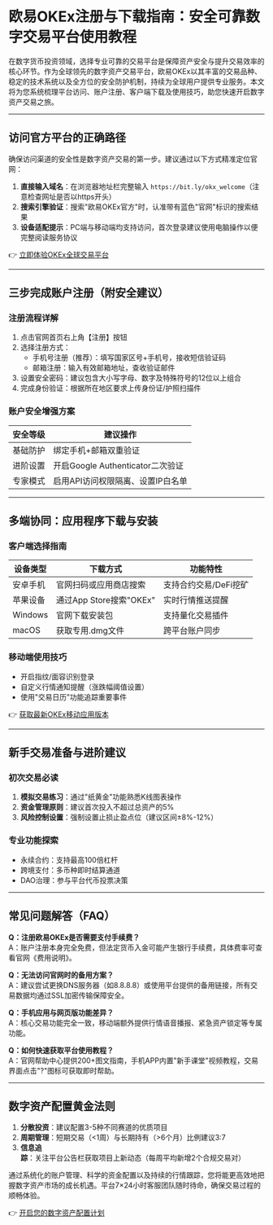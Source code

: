 # 欧易OKEx注册与下载指南：安全可靠数字交易平台使用教程

在数字货币投资领域，选择专业可靠的交易平台是保障资产安全与提升交易效率的核心环节。作为全球领先的数字资产交易平台，欧易OKEx以其丰富的交易品种、稳定的技术系统以及全方位的安全防护机制，持续为全球用户提供专业服务。本文将为您系统梳理平台访问、账户注册、客户端下载及使用技巧，助您快速开启数字资产交易之旅。

---

## 访问官方平台的正确路径

确保访问渠道的安全性是数字资产交易的第一步。建议通过以下方式精准定位官网：

1. **直接输入域名**：在浏览器地址栏完整输入 `https://bit.ly/okx_welcome`（注意检查网址是否以https开头）
2. **搜索引擎验证**：搜索"欧易OKEx官方"时，认准带有蓝色"官网"标识的搜索结果
3. **设备适配提示**：PC端与移动端均支持访问，首次登录建议使用电脑操作以便完整阅读服务协议

👉 [立即体验OKEx全球交易平台](https://bit.ly/okx_welcome)

---

## 三步完成账户注册（附安全建议）

### 注册流程详解
1. 点击官网首页右上角【注册】按钮
2. 选择注册方式：
   - 手机号注册（推荐）：填写国家区号+手机号，接收短信验证码
   - 邮箱注册：输入有效邮箱地址，查收验证邮件
3. 设置安全密码：建议包含大小写字母、数字及特殊符号的12位以上组合
4. 完成身份验证：根据所在地区要求上传身份证/护照扫描件

### 账户安全增强方案
| 安全等级 | 建议操作 |
|---------|---------|
| 基础防护 | 绑定手机+邮箱双重验证 |
| 进阶设置 | 开启Google Authenticator二次验证 |
| 专家模式 | 启用API访问权限隔离、设置IP白名单 |

---

## 多端协同：应用程序下载与安装

### 客户端选择指南
| 设备类型 | 下载方式 | 功能特性 |
|---------|---------|---------|
| 安卓手机 | 官网扫码或应用商店搜索 | 支持合约交易/DeFi挖矿 |
| 苹果设备 | 通过App Store搜索"OKEx" | 实时行情推送提醒 |
| Windows | 官网下载安装包 | 支持量化交易插件 |
| macOS | 获取专用.dmg文件 | 跨平台账户同步 |

### 移动端使用技巧
- 开启指纹/面容识别登录
- 自定义行情通知提醒（涨跌幅阈值设置）
- 使用"交易日历"功能追踪重要事件

👉 [获取最新OKEx移动应用版本](https://bit.ly/okx_welcome)

---

## 新手交易准备与进阶建议

### 初次交易必读
1. **模拟交易练习**：通过"纸黄金"功能熟悉K线图表操作
2. **资金管理原则**：建议首次投入不超过总资产的5%
3. **风险控制设置**：强制设置止损止盈点位（建议区间±8%-12%）

### 专业功能探索
- 永续合约：支持最高100倍杠杆
- 跨境支付：多币种即时结算通道
- DAO治理：参与平台代币投票决策

---

## 常见问题解答（FAQ）

**Q：注册欧易OKEx是否需要支付手续费？**  
A：账户注册本身完全免费，但法定货币入金可能产生银行手续费，具体费率可查看官网《费用说明》。

**Q：无法访问官网时的备用方案？**  
A：建议尝试更换DNS服务器（如8.8.8.8）或使用平台提供的备用链接，所有交易数据均通过SSL加密传输保障安全。

**Q：手机应用与网页版功能差异？**  
A：核心交易功能完全一致，移动端额外提供行情语音播报、紧急资产锁定等专属功能。

**Q：如何快速获取平台使用教程？**  
A：官网帮助中心提供200+图文指南，手机APP内置"新手课堂"视频教程，交易界面点击"?"图标可获取即时帮助。

---

## 数字资产配置黄金法则

1. **分散投资**：建议配置3-5种不同赛道的优质项目
2. **周期管理**：短期交易（<1周）与长期持有（>6个月）比例建议3:7
3. **信息追踪**：关注平台公告栏获取项目上新动态（每周平均新增2个合规交易对）

通过系统化的账户管理、科学的资金配置以及持续的行情跟踪，您将能更高效地把握数字资产市场的成长机遇。平台7×24小时客服团队随时待命，确保交易过程的顺畅体验。

👉 [开启您的数字资产配置计划](https://bit.ly/okx_welcome)